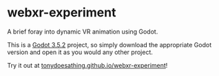 # webxr-experiment
A brief foray into dynamic VR animation using Godot.

This is a [Godot 3.5.2](https://godotengine.org/download/3.x/) project, so simply download the appropriate Godot version and open it as you would any other project.

Try it out at [tonydoesathing.github.io/webxr-experiment](https://tonydoesathing.github.io/webxr-experiment)!